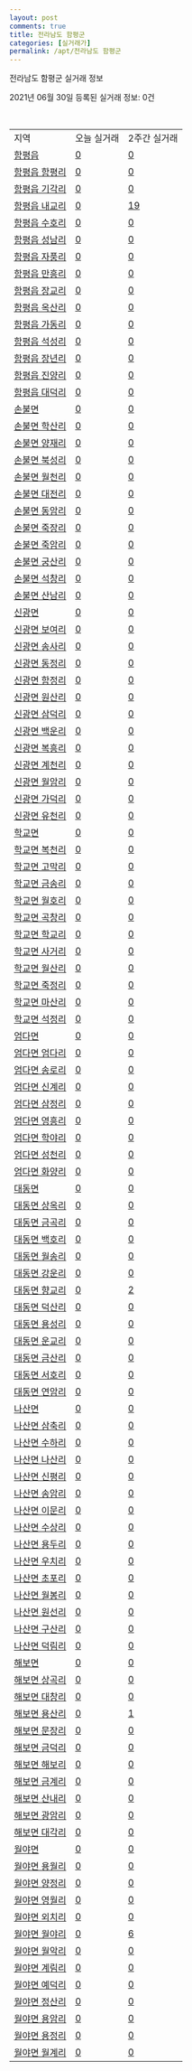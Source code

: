 ```yaml
---
layout: post
comments: true
title: 전라남도 함평군
categories: [실거래가]
permalink: /apt/전라남도 함평군
---
```


전라남도 함평군 실거래 정보

2021년 06월 30일 등록된 실거래 정보: 0건

<script type="text/javascript">
  google.charts.load('current', {'packages':['corechart']});
  google.charts.setOnLoadCallback(drawChart);

  function drawChart() {
    var data = google.visualization.arrayToDataTable([['거래일', '매매', '전월세', '전매'], ['21-02', 1, 2, 1], ['21-03', 6, 0, 1], ['21-04', 1, 0, 0], ['21-05', 6, 0, 1], ['21-06', 8, 1, 0]]);

    var options = {
      title: '최근 유형별 거래량 추이',
      legend: { position: 'bottom' }
    };

    var chart = new google.visualization.LineChart(document.getElementById('columnchart_material'));
    chart.draw(data, (options));
  }
</script>

<div id="columnchart_material" style="width: 100%; margin-left: -35px"></div>
<br>
<table class="sortable">
  <tr>
    <td>지역</td>
    <td>오늘 실거래</td>
    <td>2주간 실거래</td>
  </tr>

  
  <tr class="item">
    <td><a href="전라남도 함평군 함평읍">함평읍</a></td>
    <td><a href="전라남도 함평군 함평읍">0</a></td>
    <td><a href="전라남도 함평군 함평읍">0</a></td>
  </tr>
    

  <tr class="item">
    <td><a href="전라남도 함평군 함평읍 함평리">함평읍 함평리</a></td>
    <td><a href="전라남도 함평군 함평읍 함평리">0</a></td>
    <td><a href="전라남도 함평군 함평읍 함평리">0</a></td>
  </tr>
    

  <tr class="item">
    <td><a href="전라남도 함평군 함평읍 기각리">함평읍 기각리</a></td>
    <td><a href="전라남도 함평군 함평읍 기각리">0</a></td>
    <td><a href="전라남도 함평군 함평읍 기각리">0</a></td>
  </tr>
    

  <tr class="item">
    <td><a href="전라남도 함평군 함평읍 내교리">함평읍 내교리</a></td>
    <td><a href="전라남도 함평군 함평읍 내교리">0</a></td>
    <td><a href="전라남도 함평군 함평읍 내교리">19</a></td>
  </tr>
    

  <tr class="item">
    <td><a href="전라남도 함평군 함평읍 수호리">함평읍 수호리</a></td>
    <td><a href="전라남도 함평군 함평읍 수호리">0</a></td>
    <td><a href="전라남도 함평군 함평읍 수호리">0</a></td>
  </tr>
    

  <tr class="item">
    <td><a href="전라남도 함평군 함평읍 성남리">함평읍 성남리</a></td>
    <td><a href="전라남도 함평군 함평읍 성남리">0</a></td>
    <td><a href="전라남도 함평군 함평읍 성남리">0</a></td>
  </tr>
    

  <tr class="item">
    <td><a href="전라남도 함평군 함평읍 자풍리">함평읍 자풍리</a></td>
    <td><a href="전라남도 함평군 함평읍 자풍리">0</a></td>
    <td><a href="전라남도 함평군 함평읍 자풍리">0</a></td>
  </tr>
    

  <tr class="item">
    <td><a href="전라남도 함평군 함평읍 만흥리">함평읍 만흥리</a></td>
    <td><a href="전라남도 함평군 함평읍 만흥리">0</a></td>
    <td><a href="전라남도 함평군 함평읍 만흥리">0</a></td>
  </tr>
    

  <tr class="item">
    <td><a href="전라남도 함평군 함평읍 장교리">함평읍 장교리</a></td>
    <td><a href="전라남도 함평군 함평읍 장교리">0</a></td>
    <td><a href="전라남도 함평군 함평읍 장교리">0</a></td>
  </tr>
    

  <tr class="item">
    <td><a href="전라남도 함평군 함평읍 옥산리">함평읍 옥산리</a></td>
    <td><a href="전라남도 함평군 함평읍 옥산리">0</a></td>
    <td><a href="전라남도 함평군 함평읍 옥산리">0</a></td>
  </tr>
    

  <tr class="item">
    <td><a href="전라남도 함평군 함평읍 가동리">함평읍 가동리</a></td>
    <td><a href="전라남도 함평군 함평읍 가동리">0</a></td>
    <td><a href="전라남도 함평군 함평읍 가동리">0</a></td>
  </tr>
    

  <tr class="item">
    <td><a href="전라남도 함평군 함평읍 석성리">함평읍 석성리</a></td>
    <td><a href="전라남도 함평군 함평읍 석성리">0</a></td>
    <td><a href="전라남도 함평군 함평읍 석성리">0</a></td>
  </tr>
    

  <tr class="item">
    <td><a href="전라남도 함평군 함평읍 장년리">함평읍 장년리</a></td>
    <td><a href="전라남도 함평군 함평읍 장년리">0</a></td>
    <td><a href="전라남도 함평군 함평읍 장년리">0</a></td>
  </tr>
    

  <tr class="item">
    <td><a href="전라남도 함평군 함평읍 진양리">함평읍 진양리</a></td>
    <td><a href="전라남도 함평군 함평읍 진양리">0</a></td>
    <td><a href="전라남도 함평군 함평읍 진양리">0</a></td>
  </tr>
    

  <tr class="item">
    <td><a href="전라남도 함평군 함평읍 대덕리">함평읍 대덕리</a></td>
    <td><a href="전라남도 함평군 함평읍 대덕리">0</a></td>
    <td><a href="전라남도 함평군 함평읍 대덕리">0</a></td>
  </tr>
    

  <tr class="item">
    <td><a href="전라남도 함평군 손불면">손불면</a></td>
    <td><a href="전라남도 함평군 손불면">0</a></td>
    <td><a href="전라남도 함평군 손불면">0</a></td>
  </tr>
    

  <tr class="item">
    <td><a href="전라남도 함평군 손불면 학산리">손불면 학산리</a></td>
    <td><a href="전라남도 함평군 손불면 학산리">0</a></td>
    <td><a href="전라남도 함평군 손불면 학산리">0</a></td>
  </tr>
    

  <tr class="item">
    <td><a href="전라남도 함평군 손불면 양재리">손불면 양재리</a></td>
    <td><a href="전라남도 함평군 손불면 양재리">0</a></td>
    <td><a href="전라남도 함평군 손불면 양재리">0</a></td>
  </tr>
    

  <tr class="item">
    <td><a href="전라남도 함평군 손불면 북성리">손불면 북성리</a></td>
    <td><a href="전라남도 함평군 손불면 북성리">0</a></td>
    <td><a href="전라남도 함평군 손불면 북성리">0</a></td>
  </tr>
    

  <tr class="item">
    <td><a href="전라남도 함평군 손불면 월천리">손불면 월천리</a></td>
    <td><a href="전라남도 함평군 손불면 월천리">0</a></td>
    <td><a href="전라남도 함평군 손불면 월천리">0</a></td>
  </tr>
    

  <tr class="item">
    <td><a href="전라남도 함평군 손불면 대전리">손불면 대전리</a></td>
    <td><a href="전라남도 함평군 손불면 대전리">0</a></td>
    <td><a href="전라남도 함평군 손불면 대전리">0</a></td>
  </tr>
    

  <tr class="item">
    <td><a href="전라남도 함평군 손불면 동암리">손불면 동암리</a></td>
    <td><a href="전라남도 함평군 손불면 동암리">0</a></td>
    <td><a href="전라남도 함평군 손불면 동암리">0</a></td>
  </tr>
    

  <tr class="item">
    <td><a href="전라남도 함평군 손불면 죽장리">손불면 죽장리</a></td>
    <td><a href="전라남도 함평군 손불면 죽장리">0</a></td>
    <td><a href="전라남도 함평군 손불면 죽장리">0</a></td>
  </tr>
    

  <tr class="item">
    <td><a href="전라남도 함평군 손불면 죽암리">손불면 죽암리</a></td>
    <td><a href="전라남도 함평군 손불면 죽암리">0</a></td>
    <td><a href="전라남도 함평군 손불면 죽암리">0</a></td>
  </tr>
    

  <tr class="item">
    <td><a href="전라남도 함평군 손불면 궁산리">손불면 궁산리</a></td>
    <td><a href="전라남도 함평군 손불면 궁산리">0</a></td>
    <td><a href="전라남도 함평군 손불면 궁산리">0</a></td>
  </tr>
    

  <tr class="item">
    <td><a href="전라남도 함평군 손불면 석창리">손불면 석창리</a></td>
    <td><a href="전라남도 함평군 손불면 석창리">0</a></td>
    <td><a href="전라남도 함평군 손불면 석창리">0</a></td>
  </tr>
    

  <tr class="item">
    <td><a href="전라남도 함평군 손불면 산남리">손불면 산남리</a></td>
    <td><a href="전라남도 함평군 손불면 산남리">0</a></td>
    <td><a href="전라남도 함평군 손불면 산남리">0</a></td>
  </tr>
    

  <tr class="item">
    <td><a href="전라남도 함평군 신광면">신광면</a></td>
    <td><a href="전라남도 함평군 신광면">0</a></td>
    <td><a href="전라남도 함평군 신광면">0</a></td>
  </tr>
    

  <tr class="item">
    <td><a href="전라남도 함평군 신광면 보여리">신광면 보여리</a></td>
    <td><a href="전라남도 함평군 신광면 보여리">0</a></td>
    <td><a href="전라남도 함평군 신광면 보여리">0</a></td>
  </tr>
    

  <tr class="item">
    <td><a href="전라남도 함평군 신광면 송사리">신광면 송사리</a></td>
    <td><a href="전라남도 함평군 신광면 송사리">0</a></td>
    <td><a href="전라남도 함평군 신광면 송사리">0</a></td>
  </tr>
    

  <tr class="item">
    <td><a href="전라남도 함평군 신광면 동정리">신광면 동정리</a></td>
    <td><a href="전라남도 함평군 신광면 동정리">0</a></td>
    <td><a href="전라남도 함평군 신광면 동정리">0</a></td>
  </tr>
    

  <tr class="item">
    <td><a href="전라남도 함평군 신광면 함정리">신광면 함정리</a></td>
    <td><a href="전라남도 함평군 신광면 함정리">0</a></td>
    <td><a href="전라남도 함평군 신광면 함정리">0</a></td>
  </tr>
    

  <tr class="item">
    <td><a href="전라남도 함평군 신광면 원산리">신광면 원산리</a></td>
    <td><a href="전라남도 함평군 신광면 원산리">0</a></td>
    <td><a href="전라남도 함평군 신광면 원산리">0</a></td>
  </tr>
    

  <tr class="item">
    <td><a href="전라남도 함평군 신광면 삼덕리">신광면 삼덕리</a></td>
    <td><a href="전라남도 함평군 신광면 삼덕리">0</a></td>
    <td><a href="전라남도 함평군 신광면 삼덕리">0</a></td>
  </tr>
    

  <tr class="item">
    <td><a href="전라남도 함평군 신광면 백운리">신광면 백운리</a></td>
    <td><a href="전라남도 함평군 신광면 백운리">0</a></td>
    <td><a href="전라남도 함평군 신광면 백운리">0</a></td>
  </tr>
    

  <tr class="item">
    <td><a href="전라남도 함평군 신광면 복흥리">신광면 복흥리</a></td>
    <td><a href="전라남도 함평군 신광면 복흥리">0</a></td>
    <td><a href="전라남도 함평군 신광면 복흥리">0</a></td>
  </tr>
    

  <tr class="item">
    <td><a href="전라남도 함평군 신광면 계천리">신광면 계천리</a></td>
    <td><a href="전라남도 함평군 신광면 계천리">0</a></td>
    <td><a href="전라남도 함평군 신광면 계천리">0</a></td>
  </tr>
    

  <tr class="item">
    <td><a href="전라남도 함평군 신광면 월암리">신광면 월암리</a></td>
    <td><a href="전라남도 함평군 신광면 월암리">0</a></td>
    <td><a href="전라남도 함평군 신광면 월암리">0</a></td>
  </tr>
    

  <tr class="item">
    <td><a href="전라남도 함평군 신광면 가덕리">신광면 가덕리</a></td>
    <td><a href="전라남도 함평군 신광면 가덕리">0</a></td>
    <td><a href="전라남도 함평군 신광면 가덕리">0</a></td>
  </tr>
    

  <tr class="item">
    <td><a href="전라남도 함평군 신광면 유천리">신광면 유천리</a></td>
    <td><a href="전라남도 함평군 신광면 유천리">0</a></td>
    <td><a href="전라남도 함평군 신광면 유천리">0</a></td>
  </tr>
    

  <tr class="item">
    <td><a href="전라남도 함평군 학교면">학교면</a></td>
    <td><a href="전라남도 함평군 학교면">0</a></td>
    <td><a href="전라남도 함평군 학교면">0</a></td>
  </tr>
    

  <tr class="item">
    <td><a href="전라남도 함평군 학교면 복천리">학교면 복천리</a></td>
    <td><a href="전라남도 함평군 학교면 복천리">0</a></td>
    <td><a href="전라남도 함평군 학교면 복천리">0</a></td>
  </tr>
    

  <tr class="item">
    <td><a href="전라남도 함평군 학교면 고막리">학교면 고막리</a></td>
    <td><a href="전라남도 함평군 학교면 고막리">0</a></td>
    <td><a href="전라남도 함평군 학교면 고막리">0</a></td>
  </tr>
    

  <tr class="item">
    <td><a href="전라남도 함평군 학교면 금송리">학교면 금송리</a></td>
    <td><a href="전라남도 함평군 학교면 금송리">0</a></td>
    <td><a href="전라남도 함평군 학교면 금송리">0</a></td>
  </tr>
    

  <tr class="item">
    <td><a href="전라남도 함평군 학교면 월호리">학교면 월호리</a></td>
    <td><a href="전라남도 함평군 학교면 월호리">0</a></td>
    <td><a href="전라남도 함평군 학교면 월호리">0</a></td>
  </tr>
    

  <tr class="item">
    <td><a href="전라남도 함평군 학교면 곡창리">학교면 곡창리</a></td>
    <td><a href="전라남도 함평군 학교면 곡창리">0</a></td>
    <td><a href="전라남도 함평군 학교면 곡창리">0</a></td>
  </tr>
    

  <tr class="item">
    <td><a href="전라남도 함평군 학교면 학교리">학교면 학교리</a></td>
    <td><a href="전라남도 함평군 학교면 학교리">0</a></td>
    <td><a href="전라남도 함평군 학교면 학교리">0</a></td>
  </tr>
    

  <tr class="item">
    <td><a href="전라남도 함평군 학교면 사거리">학교면 사거리</a></td>
    <td><a href="전라남도 함평군 학교면 사거리">0</a></td>
    <td><a href="전라남도 함평군 학교면 사거리">0</a></td>
  </tr>
    

  <tr class="item">
    <td><a href="전라남도 함평군 학교면 월산리">학교면 월산리</a></td>
    <td><a href="전라남도 함평군 학교면 월산리">0</a></td>
    <td><a href="전라남도 함평군 학교면 월산리">0</a></td>
  </tr>
    

  <tr class="item">
    <td><a href="전라남도 함평군 학교면 죽정리">학교면 죽정리</a></td>
    <td><a href="전라남도 함평군 학교면 죽정리">0</a></td>
    <td><a href="전라남도 함평군 학교면 죽정리">0</a></td>
  </tr>
    

  <tr class="item">
    <td><a href="전라남도 함평군 학교면 마산리">학교면 마산리</a></td>
    <td><a href="전라남도 함평군 학교면 마산리">0</a></td>
    <td><a href="전라남도 함평군 학교면 마산리">0</a></td>
  </tr>
    

  <tr class="item">
    <td><a href="전라남도 함평군 학교면 석정리">학교면 석정리</a></td>
    <td><a href="전라남도 함평군 학교면 석정리">0</a></td>
    <td><a href="전라남도 함평군 학교면 석정리">0</a></td>
  </tr>
    

  <tr class="item">
    <td><a href="전라남도 함평군 엄다면">엄다면</a></td>
    <td><a href="전라남도 함평군 엄다면">0</a></td>
    <td><a href="전라남도 함평군 엄다면">0</a></td>
  </tr>
    

  <tr class="item">
    <td><a href="전라남도 함평군 엄다면 엄다리">엄다면 엄다리</a></td>
    <td><a href="전라남도 함평군 엄다면 엄다리">0</a></td>
    <td><a href="전라남도 함평군 엄다면 엄다리">0</a></td>
  </tr>
    

  <tr class="item">
    <td><a href="전라남도 함평군 엄다면 송로리">엄다면 송로리</a></td>
    <td><a href="전라남도 함평군 엄다면 송로리">0</a></td>
    <td><a href="전라남도 함평군 엄다면 송로리">0</a></td>
  </tr>
    

  <tr class="item">
    <td><a href="전라남도 함평군 엄다면 신계리">엄다면 신계리</a></td>
    <td><a href="전라남도 함평군 엄다면 신계리">0</a></td>
    <td><a href="전라남도 함평군 엄다면 신계리">0</a></td>
  </tr>
    

  <tr class="item">
    <td><a href="전라남도 함평군 엄다면 삼정리">엄다면 삼정리</a></td>
    <td><a href="전라남도 함평군 엄다면 삼정리">0</a></td>
    <td><a href="전라남도 함평군 엄다면 삼정리">0</a></td>
  </tr>
    

  <tr class="item">
    <td><a href="전라남도 함평군 엄다면 영흥리">엄다면 영흥리</a></td>
    <td><a href="전라남도 함평군 엄다면 영흥리">0</a></td>
    <td><a href="전라남도 함평군 엄다면 영흥리">0</a></td>
  </tr>
    

  <tr class="item">
    <td><a href="전라남도 함평군 엄다면 학야리">엄다면 학야리</a></td>
    <td><a href="전라남도 함평군 엄다면 학야리">0</a></td>
    <td><a href="전라남도 함평군 엄다면 학야리">0</a></td>
  </tr>
    

  <tr class="item">
    <td><a href="전라남도 함평군 엄다면 성천리">엄다면 성천리</a></td>
    <td><a href="전라남도 함평군 엄다면 성천리">0</a></td>
    <td><a href="전라남도 함평군 엄다면 성천리">0</a></td>
  </tr>
    

  <tr class="item">
    <td><a href="전라남도 함평군 엄다면 화양리">엄다면 화양리</a></td>
    <td><a href="전라남도 함평군 엄다면 화양리">0</a></td>
    <td><a href="전라남도 함평군 엄다면 화양리">0</a></td>
  </tr>
    

  <tr class="item">
    <td><a href="전라남도 함평군 대동면">대동면</a></td>
    <td><a href="전라남도 함평군 대동면">0</a></td>
    <td><a href="전라남도 함평군 대동면">0</a></td>
  </tr>
    

  <tr class="item">
    <td><a href="전라남도 함평군 대동면 상옥리">대동면 상옥리</a></td>
    <td><a href="전라남도 함평군 대동면 상옥리">0</a></td>
    <td><a href="전라남도 함평군 대동면 상옥리">0</a></td>
  </tr>
    

  <tr class="item">
    <td><a href="전라남도 함평군 대동면 금곡리">대동면 금곡리</a></td>
    <td><a href="전라남도 함평군 대동면 금곡리">0</a></td>
    <td><a href="전라남도 함평군 대동면 금곡리">0</a></td>
  </tr>
    

  <tr class="item">
    <td><a href="전라남도 함평군 대동면 백호리">대동면 백호리</a></td>
    <td><a href="전라남도 함평군 대동면 백호리">0</a></td>
    <td><a href="전라남도 함평군 대동면 백호리">0</a></td>
  </tr>
    

  <tr class="item">
    <td><a href="전라남도 함평군 대동면 월송리">대동면 월송리</a></td>
    <td><a href="전라남도 함평군 대동면 월송리">0</a></td>
    <td><a href="전라남도 함평군 대동면 월송리">0</a></td>
  </tr>
    

  <tr class="item">
    <td><a href="전라남도 함평군 대동면 강운리">대동면 강운리</a></td>
    <td><a href="전라남도 함평군 대동면 강운리">0</a></td>
    <td><a href="전라남도 함평군 대동면 강운리">0</a></td>
  </tr>
    

  <tr class="item">
    <td><a href="전라남도 함평군 대동면 향교리">대동면 향교리</a></td>
    <td><a href="전라남도 함평군 대동면 향교리">0</a></td>
    <td><a href="전라남도 함평군 대동면 향교리">2</a></td>
  </tr>
    

  <tr class="item">
    <td><a href="전라남도 함평군 대동면 덕산리">대동면 덕산리</a></td>
    <td><a href="전라남도 함평군 대동면 덕산리">0</a></td>
    <td><a href="전라남도 함평군 대동면 덕산리">0</a></td>
  </tr>
    

  <tr class="item">
    <td><a href="전라남도 함평군 대동면 용성리">대동면 용성리</a></td>
    <td><a href="전라남도 함평군 대동면 용성리">0</a></td>
    <td><a href="전라남도 함평군 대동면 용성리">0</a></td>
  </tr>
    

  <tr class="item">
    <td><a href="전라남도 함평군 대동면 운교리">대동면 운교리</a></td>
    <td><a href="전라남도 함평군 대동면 운교리">0</a></td>
    <td><a href="전라남도 함평군 대동면 운교리">0</a></td>
  </tr>
    

  <tr class="item">
    <td><a href="전라남도 함평군 대동면 금산리">대동면 금산리</a></td>
    <td><a href="전라남도 함평군 대동면 금산리">0</a></td>
    <td><a href="전라남도 함평군 대동면 금산리">0</a></td>
  </tr>
    

  <tr class="item">
    <td><a href="전라남도 함평군 대동면 서호리">대동면 서호리</a></td>
    <td><a href="전라남도 함평군 대동면 서호리">0</a></td>
    <td><a href="전라남도 함평군 대동면 서호리">0</a></td>
  </tr>
    

  <tr class="item">
    <td><a href="전라남도 함평군 대동면 연암리">대동면 연암리</a></td>
    <td><a href="전라남도 함평군 대동면 연암리">0</a></td>
    <td><a href="전라남도 함평군 대동면 연암리">0</a></td>
  </tr>
    

  <tr class="item">
    <td><a href="전라남도 함평군 나산면">나산면</a></td>
    <td><a href="전라남도 함평군 나산면">0</a></td>
    <td><a href="전라남도 함평군 나산면">0</a></td>
  </tr>
    

  <tr class="item">
    <td><a href="전라남도 함평군 나산면 삼축리">나산면 삼축리</a></td>
    <td><a href="전라남도 함평군 나산면 삼축리">0</a></td>
    <td><a href="전라남도 함평군 나산면 삼축리">0</a></td>
  </tr>
    

  <tr class="item">
    <td><a href="전라남도 함평군 나산면 수하리">나산면 수하리</a></td>
    <td><a href="전라남도 함평군 나산면 수하리">0</a></td>
    <td><a href="전라남도 함평군 나산면 수하리">0</a></td>
  </tr>
    

  <tr class="item">
    <td><a href="전라남도 함평군 나산면 나산리">나산면 나산리</a></td>
    <td><a href="전라남도 함평군 나산면 나산리">0</a></td>
    <td><a href="전라남도 함평군 나산면 나산리">0</a></td>
  </tr>
    

  <tr class="item">
    <td><a href="전라남도 함평군 나산면 신평리">나산면 신평리</a></td>
    <td><a href="전라남도 함평군 나산면 신평리">0</a></td>
    <td><a href="전라남도 함평군 나산면 신평리">0</a></td>
  </tr>
    

  <tr class="item">
    <td><a href="전라남도 함평군 나산면 송암리">나산면 송암리</a></td>
    <td><a href="전라남도 함평군 나산면 송암리">0</a></td>
    <td><a href="전라남도 함평군 나산면 송암리">0</a></td>
  </tr>
    

  <tr class="item">
    <td><a href="전라남도 함평군 나산면 이문리">나산면 이문리</a></td>
    <td><a href="전라남도 함평군 나산면 이문리">0</a></td>
    <td><a href="전라남도 함평군 나산면 이문리">0</a></td>
  </tr>
    

  <tr class="item">
    <td><a href="전라남도 함평군 나산면 수상리">나산면 수상리</a></td>
    <td><a href="전라남도 함평군 나산면 수상리">0</a></td>
    <td><a href="전라남도 함평군 나산면 수상리">0</a></td>
  </tr>
    

  <tr class="item">
    <td><a href="전라남도 함평군 나산면 용두리">나산면 용두리</a></td>
    <td><a href="전라남도 함평군 나산면 용두리">0</a></td>
    <td><a href="전라남도 함평군 나산면 용두리">0</a></td>
  </tr>
    

  <tr class="item">
    <td><a href="전라남도 함평군 나산면 우치리">나산면 우치리</a></td>
    <td><a href="전라남도 함평군 나산면 우치리">0</a></td>
    <td><a href="전라남도 함평군 나산면 우치리">0</a></td>
  </tr>
    

  <tr class="item">
    <td><a href="전라남도 함평군 나산면 초포리">나산면 초포리</a></td>
    <td><a href="전라남도 함평군 나산면 초포리">0</a></td>
    <td><a href="전라남도 함평군 나산면 초포리">0</a></td>
  </tr>
    

  <tr class="item">
    <td><a href="전라남도 함평군 나산면 월봉리">나산면 월봉리</a></td>
    <td><a href="전라남도 함평군 나산면 월봉리">0</a></td>
    <td><a href="전라남도 함평군 나산면 월봉리">0</a></td>
  </tr>
    

  <tr class="item">
    <td><a href="전라남도 함평군 나산면 원선리">나산면 원선리</a></td>
    <td><a href="전라남도 함평군 나산면 원선리">0</a></td>
    <td><a href="전라남도 함평군 나산면 원선리">0</a></td>
  </tr>
    

  <tr class="item">
    <td><a href="전라남도 함평군 나산면 구산리">나산면 구산리</a></td>
    <td><a href="전라남도 함평군 나산면 구산리">0</a></td>
    <td><a href="전라남도 함평군 나산면 구산리">0</a></td>
  </tr>
    

  <tr class="item">
    <td><a href="전라남도 함평군 나산면 덕림리">나산면 덕림리</a></td>
    <td><a href="전라남도 함평군 나산면 덕림리">0</a></td>
    <td><a href="전라남도 함평군 나산면 덕림리">0</a></td>
  </tr>
    

  <tr class="item">
    <td><a href="전라남도 함평군 해보면">해보면</a></td>
    <td><a href="전라남도 함평군 해보면">0</a></td>
    <td><a href="전라남도 함평군 해보면">0</a></td>
  </tr>
    

  <tr class="item">
    <td><a href="전라남도 함평군 해보면 상곡리">해보면 상곡리</a></td>
    <td><a href="전라남도 함평군 해보면 상곡리">0</a></td>
    <td><a href="전라남도 함평군 해보면 상곡리">0</a></td>
  </tr>
    

  <tr class="item">
    <td><a href="전라남도 함평군 해보면 대창리">해보면 대창리</a></td>
    <td><a href="전라남도 함평군 해보면 대창리">0</a></td>
    <td><a href="전라남도 함평군 해보면 대창리">0</a></td>
  </tr>
    

  <tr class="item">
    <td><a href="전라남도 함평군 해보면 용산리">해보면 용산리</a></td>
    <td><a href="전라남도 함평군 해보면 용산리">0</a></td>
    <td><a href="전라남도 함평군 해보면 용산리">1</a></td>
  </tr>
    

  <tr class="item">
    <td><a href="전라남도 함평군 해보면 문장리">해보면 문장리</a></td>
    <td><a href="전라남도 함평군 해보면 문장리">0</a></td>
    <td><a href="전라남도 함평군 해보면 문장리">0</a></td>
  </tr>
    

  <tr class="item">
    <td><a href="전라남도 함평군 해보면 금덕리">해보면 금덕리</a></td>
    <td><a href="전라남도 함평군 해보면 금덕리">0</a></td>
    <td><a href="전라남도 함평군 해보면 금덕리">0</a></td>
  </tr>
    

  <tr class="item">
    <td><a href="전라남도 함평군 해보면 해보리">해보면 해보리</a></td>
    <td><a href="전라남도 함평군 해보면 해보리">0</a></td>
    <td><a href="전라남도 함평군 해보면 해보리">0</a></td>
  </tr>
    

  <tr class="item">
    <td><a href="전라남도 함평군 해보면 금계리">해보면 금계리</a></td>
    <td><a href="전라남도 함평군 해보면 금계리">0</a></td>
    <td><a href="전라남도 함평군 해보면 금계리">0</a></td>
  </tr>
    

  <tr class="item">
    <td><a href="전라남도 함평군 해보면 산내리">해보면 산내리</a></td>
    <td><a href="전라남도 함평군 해보면 산내리">0</a></td>
    <td><a href="전라남도 함평군 해보면 산내리">0</a></td>
  </tr>
    

  <tr class="item">
    <td><a href="전라남도 함평군 해보면 광암리">해보면 광암리</a></td>
    <td><a href="전라남도 함평군 해보면 광암리">0</a></td>
    <td><a href="전라남도 함평군 해보면 광암리">0</a></td>
  </tr>
    

  <tr class="item">
    <td><a href="전라남도 함평군 해보면 대각리">해보면 대각리</a></td>
    <td><a href="전라남도 함평군 해보면 대각리">0</a></td>
    <td><a href="전라남도 함평군 해보면 대각리">0</a></td>
  </tr>
    

  <tr class="item">
    <td><a href="전라남도 함평군 월야면">월야면</a></td>
    <td><a href="전라남도 함평군 월야면">0</a></td>
    <td><a href="전라남도 함평군 월야면">0</a></td>
  </tr>
    

  <tr class="item">
    <td><a href="전라남도 함평군 월야면 용월리">월야면 용월리</a></td>
    <td><a href="전라남도 함평군 월야면 용월리">0</a></td>
    <td><a href="전라남도 함평군 월야면 용월리">0</a></td>
  </tr>
    

  <tr class="item">
    <td><a href="전라남도 함평군 월야면 양정리">월야면 양정리</a></td>
    <td><a href="전라남도 함평군 월야면 양정리">0</a></td>
    <td><a href="전라남도 함평군 월야면 양정리">0</a></td>
  </tr>
    

  <tr class="item">
    <td><a href="전라남도 함평군 월야면 영월리">월야면 영월리</a></td>
    <td><a href="전라남도 함평군 월야면 영월리">0</a></td>
    <td><a href="전라남도 함평군 월야면 영월리">0</a></td>
  </tr>
    

  <tr class="item">
    <td><a href="전라남도 함평군 월야면 외치리">월야면 외치리</a></td>
    <td><a href="전라남도 함평군 월야면 외치리">0</a></td>
    <td><a href="전라남도 함평군 월야면 외치리">0</a></td>
  </tr>
    

  <tr class="item">
    <td><a href="전라남도 함평군 월야면 월야리">월야면 월야리</a></td>
    <td><a href="전라남도 함평군 월야면 월야리">0</a></td>
    <td><a href="전라남도 함평군 월야면 월야리">6</a></td>
  </tr>
    

  <tr class="item">
    <td><a href="전라남도 함평군 월야면 월악리">월야면 월악리</a></td>
    <td><a href="전라남도 함평군 월야면 월악리">0</a></td>
    <td><a href="전라남도 함평군 월야면 월악리">0</a></td>
  </tr>
    

  <tr class="item">
    <td><a href="전라남도 함평군 월야면 계림리">월야면 계림리</a></td>
    <td><a href="전라남도 함평군 월야면 계림리">0</a></td>
    <td><a href="전라남도 함평군 월야면 계림리">0</a></td>
  </tr>
    

  <tr class="item">
    <td><a href="전라남도 함평군 월야면 예덕리">월야면 예덕리</a></td>
    <td><a href="전라남도 함평군 월야면 예덕리">0</a></td>
    <td><a href="전라남도 함평군 월야면 예덕리">0</a></td>
  </tr>
    

  <tr class="item">
    <td><a href="전라남도 함평군 월야면 정산리">월야면 정산리</a></td>
    <td><a href="전라남도 함평군 월야면 정산리">0</a></td>
    <td><a href="전라남도 함평군 월야면 정산리">0</a></td>
  </tr>
    

  <tr class="item">
    <td><a href="전라남도 함평군 월야면 용암리">월야면 용암리</a></td>
    <td><a href="전라남도 함평군 월야면 용암리">0</a></td>
    <td><a href="전라남도 함평군 월야면 용암리">0</a></td>
  </tr>
    

  <tr class="item">
    <td><a href="전라남도 함평군 월야면 용정리">월야면 용정리</a></td>
    <td><a href="전라남도 함평군 월야면 용정리">0</a></td>
    <td><a href="전라남도 함평군 월야면 용정리">0</a></td>
  </tr>
    

  <tr class="item">
    <td><a href="전라남도 함평군 월야면 월계리">월야면 월계리</a></td>
    <td><a href="전라남도 함평군 월야면 월계리">0</a></td>
    <td><a href="전라남도 함평군 월야면 월계리">0</a></td>
  </tr>
    


</table>


    
